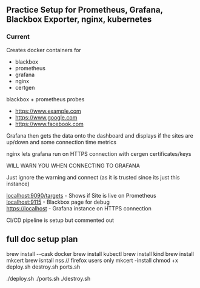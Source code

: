 ## Practice Setup for Prometheus, Grafana, Blackbox Exporter, nginx, kubernetes

### Current 

Creates docker containers for 
  - blackbox
  - prometheus
  - grafana
  - nginx
  - certgen

blackbox + prometheus probes 
  - https://www.example.com
  - https://www.google.com
  - https://www.facebook.com

Grafana then gets the data onto the dashboard and displays if the sites are up/down and some connection time metrics  
  
nginx lets grafana run on HTTPS connection with cergen certificates/keys  
  
WILL WARN YOU WHEN CONNECTING TO GRAFANA  
  
Just ignore the warning and connect (as it is trusted since its just this instance)  

[localhost:9090/targets](localhost:9090/targets) - Shows if Site is live on Prometheus  
[localhost:9115](localhost:9115/) - Blackbox page for debug  
[https://localhost](https://localhost) - Grafana instance on HTTPS connection

CI/CD pipeline is setup but commented out

## full doc setup plan

brew install --cask docker
brew install kubectl
brew install kind
brew install mkcert
brew isntall nss // firefox users only
mkcert -install
chmod +x deploy.sh destroy.sh ports.sh

./deploy.sh
./ports.sh
./destroy.sh

